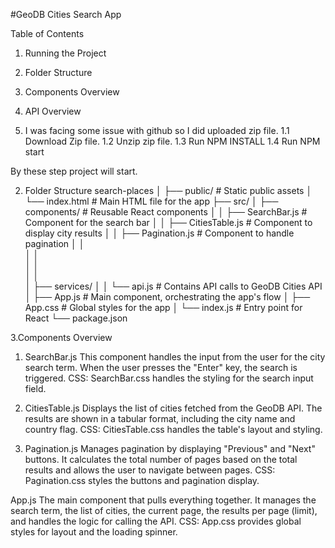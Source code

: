 #GeoDB Cities Search App

Table of Contents
1. Running the Project
3. Folder Structure
4. Components Overview
5. API Overview


1. I was facing some issue with github so I did uploaded zip file.
1.1 Download Zip file.
1.2 Unzip zip file.
1.3 Run NPM INSTALL
1.4 Run NPM start

By these step project will start.

2. Folder Structure
search-places
│
├── public/                   # Static public assets
│   └── index.html            # Main HTML file for the app
├── src/
│   ├── components/           # Reusable React components
│   │   ├── SearchBar.js      # Component for the search bar
│   │   ├── CitiesTable.js    # Component to display city results
│   │   ├── Pagination.js     # Component to handle pagination
│   │  
│   │    
│   │   
│   │  
│   ├── services/
│   │   └── api.js            # Contains API calls to GeoDB Cities API
│   ├── App.js                # Main component, orchestrating the app's flow
│   ├── App.css               # Global styles for the app
│   └── index.js              # Entry point for React
└── package.json 



3.Components Overview


1. SearchBar.js
This component handles the input from the user for the city search term. When the user presses the "Enter" key, the search is triggered.
CSS: SearchBar.css handles the styling for the search input field.

2. CitiesTable.js
Displays the list of cities fetched from the GeoDB API. The results are shown in a tabular format, including the city name and country flag.
CSS: CitiesTable.css handles the table's layout and styling.

3. Pagination.js
Manages pagination by displaying "Previous" and "Next" buttons. It calculates the total number of pages based on the total results and allows the user to navigate between pages.
CSS: Pagination.css styles the buttons and pagination display.

App.js
The main component that pulls everything together. It manages the search term, the list of cities, the current page, the results per page (limit), and handles the logic for calling the API.
CSS: App.css provides global styles for layout and the loading spinner.







